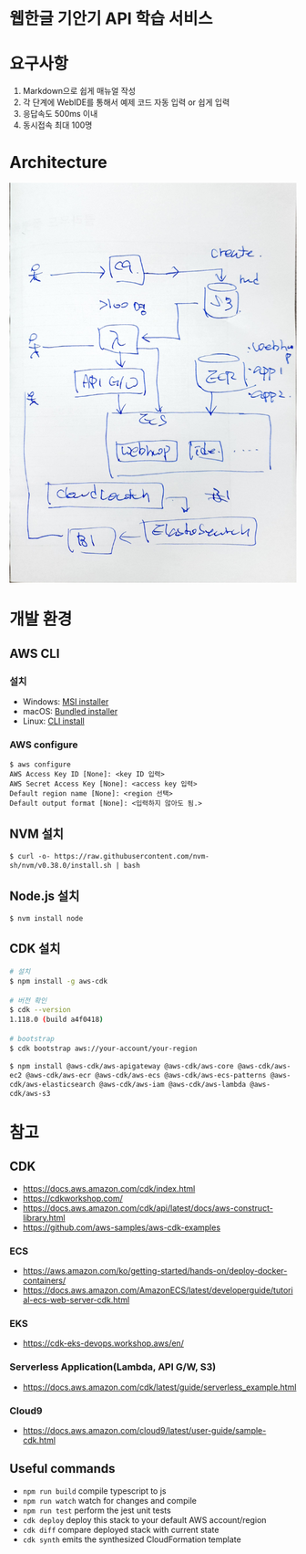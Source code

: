 # 웹한글 기안기 API 학습 서비스

# 요구사항
1. Markdown으로 쉽게 매뉴얼 작성
2. 각 단계에 WebIDE를 통해서 예제 코드 자동 입력 or 쉽게 입력
3. 응답속도 500ms 이내
4. 동시접속 최대 100명

# Architecture
![Web Hwp Tutor Architecture](doc/architecture.jpg)

# 개발 환경
## AWS CLI
### 설치
-   Windows:  [MSI installer](https://docs.aws.amazon.com/cli/latest/userguide/install-cliv2-windows.html)
-   macOS:  [Bundled installer](https://docs.aws.amazon.com/cli/latest/userguide/install-cliv2-mac.html)
-   Linux:  [CLI install](https://docs.aws.amazon.com/cli/latest/userguide/install-cliv2-linux.html)

### AWS configure

```
$ aws configure
AWS Access Key ID [None]: <key ID 입력>
AWS Secret Access Key [None]: <access key 입력>
Default region name [None]: <region 선택>
Default output format [None]: <입력하지 않아도 됨.>
```

## NVM 설치
```
$ curl -o- https://raw.githubusercontent.com/nvm-sh/nvm/v0.38.0/install.sh | bash
```
## Node.js 설치
```
$ nvm install node
```

## CDK 설치
```bash
# 설치
$ npm install -g aws-cdk

# 버전 확인
$ cdk --version
1.118.0 (build a4f0418)

# bootstrap
$ cdk bootstrap aws://your-account/your-region
```

```
$ npm install @aws-cdk/aws-apigateway @aws-cdk/aws-core @aws-cdk/aws-ec2 @aws-cdk/aws-ecr @aws-cdk/aws-ecs @aws-cdk/aws-ecs-patterns @aws-cdk/aws-elasticsearch @aws-cdk/aws-iam @aws-cdk/aws-lambda @aws-cdk/aws-s3
```

# 참고
## CDK
* https://docs.aws.amazon.com/cdk/index.html
* https://cdkworkshop.com/
* https://docs.aws.amazon.com/cdk/api/latest/docs/aws-construct-library.html
* https://github.com/aws-samples/aws-cdk-examples

### ECS
* https://aws.amazon.com/ko/getting-started/hands-on/deploy-docker-containers/
* https://docs.aws.amazon.com/AmazonECS/latest/developerguide/tutorial-ecs-web-server-cdk.html

### EKS
* https://cdk-eks-devops.workshop.aws/en/

### Serverless Application(Lambda, API G/W, S3)
* https://docs.aws.amazon.com/cdk/latest/guide/serverless_example.html

### Cloud9
* https://docs.aws.amazon.com/cloud9/latest/user-guide/sample-cdk.html

## Useful commands

 * `npm run build`   compile typescript to js
 * `npm run watch`   watch for changes and compile
 * `npm run test`    perform the jest unit tests
 * `cdk deploy`      deploy this stack to your default AWS account/region
 * `cdk diff`        compare deployed stack with current state
 * `cdk synth`       emits the synthesized CloudFormation template
